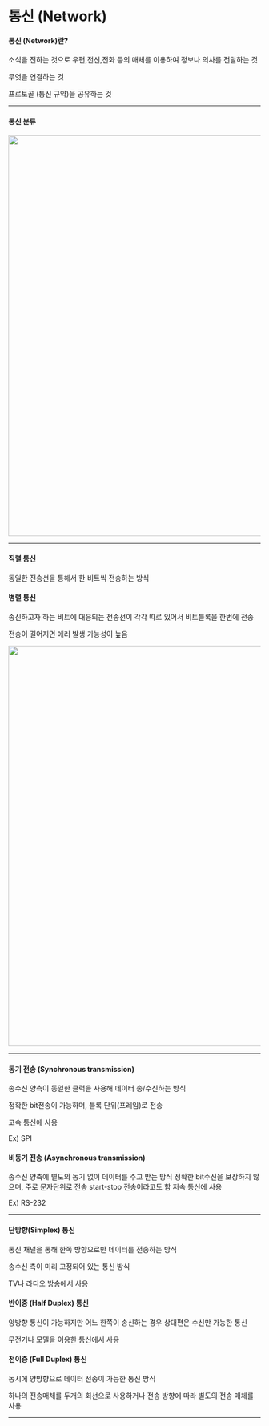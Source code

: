 # 통신 (Network)

#### 통신 (Network)란?

소식을 전하는 것으로 우편,전신,전화 등의 매체를 이용하여 정보나 의사를 전달하는 것

무엇을 연결하는 것

프로토골 (통신 규약)을 공유하는 것 

------------------------------------------------------------------------------------------------------------------------------

#### 통신 분류


<img src="https://github.com/yeoseojeong/Kyungshin-SW-Camp/assets/121150215/3828777f-0046-4352-ab55-b709183d1074" width=800>

------------------------------------------------------------------------------------------------------------------------------
#### 직렬 통신

동일한 전송선을 통해서 한 비트씩 전송하는 방식


#### 병렬 통신

송신하고자 하는 비트에 대응되는 전송선이 각각 따로 있어서 비트블록을 한번에 전송

전송이 길어지면 에러 발생 가능성이 높음

<img src="https://github.com/yeoseojeong/Kyungshin-SW-Camp/assets/121150215/266c0090-9e35-4da7-82b5-cfd32579bdc3" width=800>



------------------------------------------------------------------------------------------------------------------------------

#### 동기 전송 (Synchronous transmission)

송수신 양측이 동일한 클럭을 사용해 데이터 송/수신하는 방식

정확한 bit전송이 가능하며, 블록 단위(프레임)로 전송

고속 통신에 사용

Ex) SPI

#### 비동기 전송 (Asynchronous transmission)

송수신 양측에 별도의 동기 없이 데이터를 주고 받는 방식
정확한 bit수신을 보장하지 않으며, 주로 문자단위로 전송
start-stop 전송이라고도 함
저속 통신에 사용

Ex) RS-232


---------------------------------------------------------------------------------------------------------------------------------


#### 단방향(Simplex) 통신

통신 채널을 통해 한쪽 방향으로만 데이터를 전송하는 방식

송수신 측이 미리 고정되어 있는 통신 방식

TV나 라디오 방송에서 사용


#### 반이중 (Half Duplex) 통신

양방향 통신이 가능하지만 어느 한쪽이 송신하는 경우 상대편은 수신만 가능한 통신

무전기나 모델을 이용한 통신에서 사용

#### 전이중 (Full Duplex) 통신

동시에 양방향으로 데이터 전송이 가능한 통신 방식

하나의 전송매체를 두개의 회선으로 사용하거나 전송 방향에 따라 별도의 전송 매체를 사용

-----------------------------------------------------------------------------------------------------------------------------------











